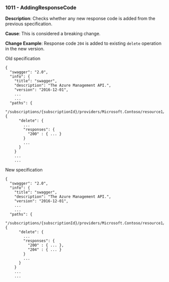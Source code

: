### 1011 - AddingResponseCode

**Description**: Checks whether any new response code is added from the previous specification.

**Cause**: This is considered a breaking change.

**Change Example**: Response code `204` is added to existing `delete` operation in the new version.

Old specification
```json5
{
  "swagger": "2.0",
  "info": {
    "title": "swagger",
    "description": "The Azure Management API.",
    "version": "2016-12-01",
    ...
    ...
  "paths": {
    "/subscriptions/{subscriptionId}/providers/Microsoft.Contoso/resource1/{a}": {
      "delete": {
        ...
        "responses": {
          "200" : { ... }
        }
        ...
      }
    }
    ...
    ...  
```

New specification
```json5
{
  "swagger": "2.0",
  "info": {
    "title": "swagger",
    "description": "The Azure Management API.",
    "version": "2016-12-01",
    ...
    ...
  "paths": {
    "/subscriptions/{subscriptionId}/providers/Microsoft.Contoso/resource1/{a}": {
      "delete": {
        ...
        "responses": {
          "200" : { ... },
          "204" : { ... }
        }
        ...
      }
    }
    ...
    ... 
```
